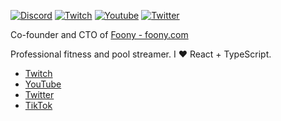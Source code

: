 [![Discord](https://img.shields.io/discord/730358864674947154.svg?label=&logo=discord&logoColor=ffffff&color=7389D8&labelColor=6A7EC2)](https://discord.gg/fwvzUh5TV3)
<a href="https://twitch.tv/acorn1010"><img src="https://img.shields.io/twitch/status/acorn1010?label=Twitch" alt="Twitch"></a>
<a href="https://www.youtube.com/c/UC3BHqkWP8ICUFdDA_-4UhOg"><img src="https://img.shields.io/youtube/channel/subscribers/UC3BHqkWP8ICUFdDA_-4UhOg?style=social" alt="Youtube" /></a>
<a href="https://twitter.com/theacorn1010"><img src="https://img.shields.io/twitter/follow/theacorn1010?label=Twitter&style=social" alt="Twitter"></a>

Co-founder and CTO of [Foony - foony.com](https://foony.com)

Professional fitness and pool streamer. I ❤️ React + TypeScript.

* [Twitch](https://twitch.tv/acorn1010)
* [YouTube](https://www.youtube.com/channel/UC3BHqkWP8ICUFdDA_-4UhOg)
* [Twitter](https://twitter.com/theacorn1010)
* [TikTok](https://www.tiktok.com/@theacorn10)
